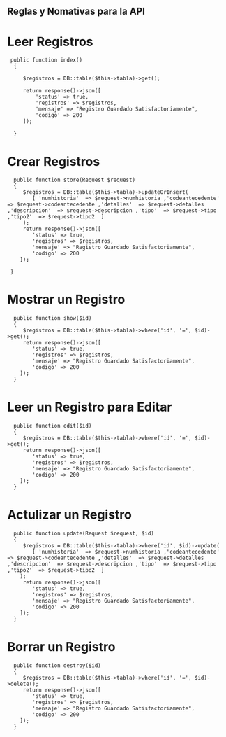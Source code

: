 
## Reglas y Nomativas para la API


# Leer Registros

     public function index()
      {
 
         $registros = DB::table($this->tabla)->get();
 
         return response()->json([
             'status' => true,
             'registros' => $registros,
             'mensaje' => "Registro Guardado Satisfactoriamente",
             'codigo' => 200
         ]);

      }
 
# Crear Registros

      public function store(Request $request)
      {
         $registros = DB::table($this->tabla)->updateOrInsert(
            [ 'numhistoria'  => $request->numhistoria ,'codeantecedente'  => $request->codeantecedente ,'detalles'  => $request->detalles ,'descripcion'  => $request->descripcion ,'tipo'  => $request->tipo ,'tipo2'  => $request->tipo2  ] 
         );
         return response()->json([
            'status' => true,
            'registros' => $registros,
            'mensaje' => "Registro Guardado Satisfactoriamente",
            'codigo' => 200
        ]);
 
     }


# Mostrar un Registro  
      public function show($id)
      {
         $registros = DB::table($this->tabla)->where('id', '=', $id)->get();
         return response()->json([
            'status' => true,
            'registros' => $registros,
            'mensaje' => "Registro Guardado Satisfactoriamente",
            'codigo' => 200
        ]);
      }

# Leer un Registro para Editar

      public function edit($id)
      {
         $registros = DB::table($this->tabla)->where('id', '=', $id)->get();
         return response()->json([
            'status' => true,
            'registros' => $registros,
            'mensaje' => "Registro Guardado Satisfactoriamente",
            'codigo' => 200
        ]);
      }
  
# Actulizar un Registro

      public function update(Request $request, $id)
      {
         $registros = DB::table($this->tabla)->where('id', $id)->update(
            [ 'numhistoria'  => $request->numhistoria ,'codeantecedente'  => $request->codeantecedente ,'detalles'  => $request->detalles ,'descripcion'  => $request->descripcion ,'tipo'  => $request->tipo ,'tipo2'  => $request->tipo2  ] 
        );
         return response()->json([
            'status' => true,
            'registros' => $registros,
            'mensaje' => "Registro Guardado Satisfactoriamente",
            'codigo' => 200
        ]);
      }

# Borrar un Registro

      public function destroy($id)
      {
         $registros = DB::table($this->tabla)->where('id', '=', $id)->delete();
         return response()->json([
            'status' => true,
            'registros' => $registros,
            'mensaje' => "Registro Guardado Satisfactoriamente",
            'codigo' => 200
        ]);
      }


